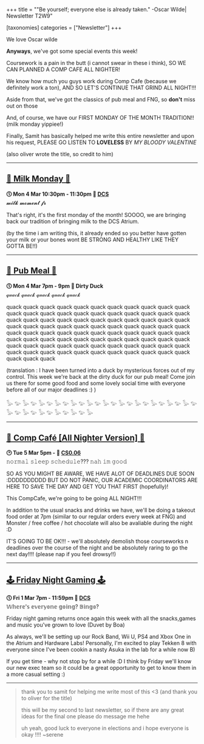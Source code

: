 +++
title = "\"Be yourself; everyone else is already taken.\" -Oscar Wilde| Newsletter T2W9"


[taxonomies]
categories = ["Newsletter"]
+++

We love Oscar wilde

<!-- more -->

**Anyways**, we've got some special events this week! 

Coursework is a pain in the butt (i cannot swear in these i think), SO WE CAN PLANNED A COMP CAFE ALL NIGHTER!

We know how much you guys work during Comp Cafe (because we definitely work a ton), AND SO LET'S CONTINUE THAT GRIND ALL NIGHT!!!

Aside from that, we've got the classics of pub meal and FNG, so **don't** miss out on those

And, of course, we have our FIRST MONDAY OF THE MONTH TRADITION!! (milk monday yippiee!)

Finally, Samit has basically helped me write this entire newsletter and upon his request, PLEASE GO LISTEN TO **LOVELESS** BY *MY BLOODY VALENTINE*

(also oliver wrote the title, so credit to him)
***

## **[🥛 Milk Monday 🥛](https://uwcs.co.uk/events/t2/w9/milk/)**
**🕔 Mon 4 Mar 10:30pm - 11:30pm  📍 [DCS](https://campus.warwick.ac.uk/search/623c8858421e6f5928c0c78f)**  
𝓶𝓲𝓵𝓴 𝓶𝓸𝓶𝓮𝓷𝓽 𝓯𝓻

That's right, it's the first monday of the month! SOOOO, we are bringing back our tradition of bringing milk to the DCS Atrium.

(by the time i am writing this, it already ended so you better have gotten your milk or your bones wont BE STRONG AND HEALTHY LIKE THEY GOTTA BE!!)
***

## **[🌮 Pub Meal 🌮](https://uwcs.co.uk/events/t2/w9/pub/)**
**🕔 Mon 4 Mar 7pm - 9pm  📍 Dirty Duck**  
𝓆𝓊𝒶𝒸𝓀 𝓆𝓊𝒶𝒸𝓀 𝓆𝓊𝒶𝒸𝓀 𝓆𝓊𝒶𝒸𝓀 𝓆𝓊𝒶𝒸𝓀

quack quack quack quack quack quack quack quack quack quack quack quack quack quack quack quack quack quack quack quack quack quack quack quack quack quack quack quack quack quack quack quack quack quack quack quack quack quack quack quack quack quack quack quack quack quack quack quack quack quack quack quack quack quack quack quack quack quack quack quack quack quack quack quack quack quack quack quack quack quack quack quack quack quack quack quack quack quack quack quack quack quack quack quack quack quack quack quack quack quack quack

(translation : I have been turned into a duck by mysterious forces out of my control. This week we're back at the dirty duck for our pub meal! Come join us there for some good food and some lovely social time with everyone before all of our major deadlines :) ) 

𓅭 𓅰 𓅭 𓅰 𓅭 𓅰 𓅭 𓅰 𓅭 𓅰 𓅭 𓅰 𓅭 𓅰 𓅭 𓅰 𓅭 𓅰 𓅭 𓅰 𓅭 𓅰 𓅭 𓅰 𓅭 𓅰 𓅭 𓅰 𓅭 𓅰 𓅭 𓅰 𓅭 𓅰 𓅭
***

## **[🍵 Comp Café [All Nighter Version] 🍵](https://uwcs.co.uk/events/t2/w9/compcafe/)**
**🕑 Tue 5 Mar 5pm - 📍 [CS0.06](https://campus.warwick.ac.uk//search/623c888a421e6f5928c0d038)**  
𝚗𝚘𝚛𝚖𝚊𝚕 𝚜𝚕𝚎𝚎𝚙 𝚜𝚌𝚑𝚎𝚍𝚞𝚕𝚎??? 𝚗𝚊𝚑 𝚒𝚖 𝚐𝚘𝚘𝚍

SO AS YOU MIGHT BE AWARE, WE HAVE ALOT OF DEADLINES DUE SOON :DDDDDDDDDD
BUT DO NOT PANIC, OUR ACADEMIC COORDINATORS ARE HERE TO SAVE THE DAY AND GET YOU THAT FIRST (hopefully)!

This CompCafe, we're going to be going ALL NIGHT!!!

In addition to the usual snacks and drinks we have, we'll be doing a takeout food order at 7pm (similar to our regular orders every week at FNG) and Monster / free coffee / hot chocolate will also be avaliable during the night :D

IT'S GOING TO BE OK!!! - we'll absolutely demolish those courseworks n deadlines over the course of the night and be absolutely raring to go the next day!!!! (please nap if you feel drowsy!!)
***

## **[🕹️ Friday Night Gaming 🕹️](https://uwcs.co.uk/events/t2/w9/fng/)**
**🕔 Fri 1 Mar 7pm - 11:59pm  📍 [DCS](https://campus.warwick.ac.uk/search/623c8858421e6f5928c0c78f)**  
𝕎𝕙𝕖𝕣𝕖'𝕤 𝕖𝕧𝕖𝕣𝕪𝕠𝕟𝕖 𝕘𝕠𝕚𝕟𝕘? 𝔹𝕚𝕟𝕘𝕠?

Friday night gaming returns once again this week with all the snacks,games and music you've grown to love (Duvet by Boa)

As always, we'll be setting up our Rock Band, Wii U, PS4 and Xbox One in the Atrium and Hardware Labs! Personally, I'm excited to play Tekken 8 with everyone since I've been cookin a nasty Asuka in the lab for a while now B)

If you get time - why not stop by for a while :D I think by Friday we'll know our new exec team so it could be a great opportunity to get to know them in a more casual setting :)
***

>thank you to samit for helping me write most of this <3 (and thank you to oliver for the title)
>
>this will be my second to last newsletter, so if there are any great ideas for the final one please do message me hehe
>
>uh yeah, good luck to everyone in elections and i hope everyone is okay !!!! ~serene
